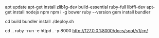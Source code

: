 apt update
apt-get install zlib1g-dev build-essential ruby-full libffi-dev
apt-get install nodejs npm
npm i -g bower
ruby --version
gem install bundler

cd build
bundler install
./deploy.sh

cd ..
ruby -run -e httpd . -p 8000
http://127.0.0.1:8000/docs/spot/v1/cn/
